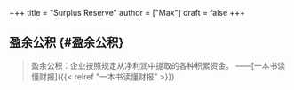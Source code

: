 +++
title = "Surplus Reserve"
author = ["Max"]
draft = false
+++

## 盈余公积 {#盈余公积}

> 盈余公积：企业按照规定从净利润中提取的各种积累资金。
> ——[一本书读懂财报]({{< relref "一本书读懂财报" >}})
